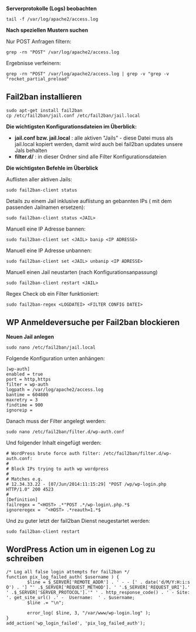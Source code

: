 **Serverprotokolle (Logs) beobachten**

    tail -f /var/log/apache2/access.log

**Nach speziellen Mustern suchen**

Nur POST Anfragen filtern:

    grep -rn "POST" /var/log/apache2/access.log

Ergebnisse verfeinern:

    grep -rn "POST" /var/log/apache2/access.log | grep -v "grep -v "rocket_partial_preload"


## Fail2ban installieren

    sudo apt-get install fail2ban
    cp /etc/fail2ban/jail.conf /etc/fail2ban/jail.local


**Die wichtigsten Konfigurationsdateien im Überblick:**

- **jail.conf bzw. jail.local** : alle aktiven "Jails" - diese Datei muss als jail.local kopiert werden, damit wird auch bei fail2ban updates unsere Jals behalten
- **filter.d/** : in dieser Ordner sind alle Filter Konfigurationsdateien


**Die wichtigsten Befehle im Überblick**

Auflisten aller aktiven Jails:

    sudo fail2ban-client status

Details zu einem Jail inklusive auflistung an gebannten IPs (<JAIL> mit dem passenden Jailnamen ersetzen):

    sudo fail2ban-client status <JAIL>


Manuell eine IP Adresse bannen:

    sudo fail2ban-client set <JAIL> banip <IP ADRESSE>


Manuell eine IP Adresse unbannen:

    sudo fail2ban-client set <JAIL> unbanip <IP ADRESSE>


Manuell einen Jail neustarten (nach Konfigurationsanpassung)

    sudo fail2ban-client restart <JAIL>


Regex Check ob ein Filter funktioniert:

    sudo fail2ban-regex <LOGDATEI> <FILTER CONFIG DATEI>



## WP Anmeldeversuche per Fail2ban blockieren

**Neuen Jail anlegen**

    sudo nano /etc/fail2ban/jail.local


Folgende Konfiguration unten anhängen:

    [wp-auth]
    enabled = true
    port = http,https
    filter = wp-auth
    logpath = /var/log/apache2/access.log
    bantime = 604800
    maxretry = 3
    findtime = 900
    ignoreip =


Danach muss der Filter angelegt werden:

    sudo nano /etc/fail2ban/filter.d/wp-auth.conf


Und folgender Inhalt eingefügt werden:

    # WordPress brute force auth filter: /etc/fail2ban/filter.d/wp-auth.conf:
    #
    # Block IPs trying to auth wp wordpress
    #
    # Matches e.g.
    # 12.34.33.22 - [07/Jun/2014:11:15:29] "POST /wp/wp-login.php HTTP/1.0" 200 4523
    #
    [Definition]
    failregex = ^<HOST> .*"POST .*/wp-login\.php.*$
    ignoreregex =  ^<HOST> .*reauth=1.*$


Und zu guter letzt der fail2ban Dienst neugestartet werden:

    sudo fail2ban-client restart

## WordPress Action um in eigenen Log zu schreiben

    /* Log all false login attempts for fail2ban */
    function pix_log_failed_auth( $username ) {
            $line = $_SERVER['REMOTE_ADDR'] . ' - - [' . date('d/M/Y:H:i:s O') . '] "' .$_SERVER['REQUEST_METHOD']. ' '.$_SERVER['REQUEST_URI'].' ' .$_SERVER['SERVER_PROTOCOL'].'" ' . http_response_code() . ' - Site: '. get_site_url() .' -  Username:  ' . $username;
            $line .= "\n";

            error_log( $line, 3, "/var/www/wp-login.log" );
    }
    add_action('wp_login_failed', 'pix_log_failed_auth');
